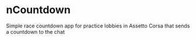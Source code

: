 nCountdown
==========

Simple race countdown app for practice lobbies in Assetto Corsa that sends a countdown to the chat

